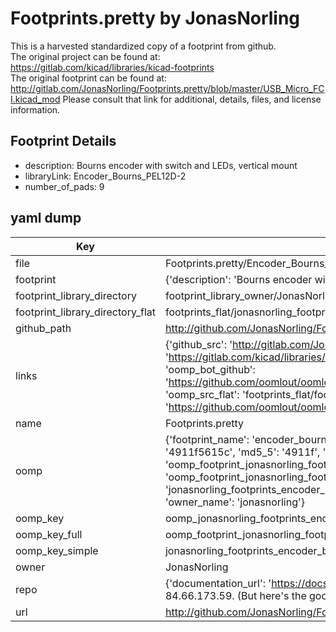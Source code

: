 # Footprints.pretty by JonasNorling  
This is a harvested standardized copy of a footprint from github.  
The original project can be found at:  
https://gitlab.com/kicad/libraries/kicad-footprints  
The original footprint can be found at:
http://gitlab.com/JonasNorling/Footprints.pretty/blob/master/USB_Micro_FCI.kicad_mod
Please consult that link for additional, details, files, and license information.  
## Footprint Details
* description: Bourns encoder with switch and LEDs, vertical mount  
* libraryLink: Encoder_Bourns_PEL12D-2  
* number_of_pads: 9  
## yaml dump  
| Key | Value |  
| --- | --- |  
| file | Footprints.pretty/Encoder_Bourns_PEL12D-2.kicad_mod |  
| footprint | {'description': 'Bourns encoder with switch and LEDs, vertical mount', 'libraryLink': 'Encoder_Bourns_PEL12D-2', 'number_of_pads': 9} |  
| footprint_library_directory | footprint_library_owner/JonasNorling_Footprints.pretty |  
| footprint_library_directory_flat | footprints_flat/jonasnorling_footprints_encoder_bourns_pel12d_2/working |  
| github_path | http://github.com/JonasNorling/Footprints.pretty/blob/master/Encoder_Bourns_PEL12D-2.kicad_mod |  
| links | {'github_src': 'http://gitlab.com/JonasNorling/Footprints.pretty/blob/master/USB_Micro_FCI.kicad_mod', 'github_src_repo': 'https://gitlab.com/kicad/libraries/kicad-footprints', 'oomp_bot': 'footprints/jonasnorling_footprints_encoder_bourns_pel12d_2/working', 'oomp_bot_github': 'https://github.com/oomlout/oomlout_oomp_footprint_bot/tree/main/footprints/jonasnorling_footprints_encoder_bourns_pel12d_2/working', 'oomp_src_flat': 'footprints_flat/footprints_flat/jonasnorling_footprints_encoder_bourns_pel12d_2/working', 'oomp_src_flat_github': 'https://github.com/oomlout/oomlout_oomp_footprint_src/tree/main/footprints_flat/jonasnorling_footprints_encoder_bourns_pel12d_2/working'} |  
| name | Footprints.pretty |  
| oomp | {'footprint_name': 'encoder_bourns_pel12d_2', 'library_name': 'footprints', 'md5': '4911f5615c9847e1485ca630d27aecc1', 'md5_10': '4911f5615c', 'md5_5': '4911f', 'md5_6': '4911f5', 'oomp_key': 'oomp_jonasnorling_footprints_encoder_bourns_pel12d_2', 'oomp_key_extra': 'oomp_footprint_jonasnorling_footprints_encoder_bourns_pel12d_2', 'oomp_key_full': 'oomp_footprint_jonasnorling_footprints_encoder_bourns_pel12d_2_4911f5', 'oomp_key_simple': 'jonasnorling_footprints_encoder_bourns_pel12d_2', 'original_filename': 'Footprints.pretty/Encoder_Bourns_PEL12D-2.kicad_mod', 'owner_name': 'jonasnorling'} |  
| oomp_key | oomp_jonasnorling_footprints_encoder_bourns_pel12d_2 |  
| oomp_key_full | oomp_footprint_jonasnorling_footprints_encoder_bourns_pel12d_2 |  
| oomp_key_simple | jonasnorling_footprints_encoder_bourns_pel12d_2 |  
| owner | JonasNorling |  
| repo | {'documentation_url': 'https://docs.github.com/rest/overview/resources-in-the-rest-api#rate-limiting', 'message': "API rate limit exceeded for 84.66.173.59. (But here's the good news: Authenticated requests get a higher rate limit. Check out the documentation for more details.)"} |  
| url | http://github.com/JonasNorling/Footprints.pretty |  

